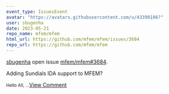 ```yaml
---
event_type: IssuesEvent
avatar: "https://avatars.githubusercontent.com/u/43390106?"
user: sbugenha
date: 2023-05-21
repo_name: mfem/mfem
html_url: https://github.com/mfem/mfem/issues/3684
repo_url: https://github.com/mfem/mfem
---
```


<a href='https://github.com/sbugenha' target='_blank'>sbugenha</a> open issue <a href='https://github.com/mfem/mfem/issues/3684' target='_blank'>mfem/mfem#3684</a>.

<p>Adding Sundials IDA support to MFEM?</p><small>Hello All,...</small><a href='https://github.com/mfem/mfem/issues/3684' target='_blank'>View Comment</a>